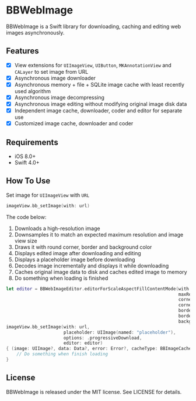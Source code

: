 # BBWebImage

BBWebImage is a Swift library for downloading, caching and editing web images asynchronously.

## Features

- [x] View extensions for `UIImageView`, `UIButton`, `MKAnnotationView` and `CALayer` to set image from URL
- [x] Asynchronous image downloader
- [x] Asynchronous memory + file + SQLite image cache with least recently used algorithm
- [x] Asynchronous image decompressing
- [x] Asynchronous image editing without modifying original image disk data
- [x] Independent image cache, downloader, coder and editor for separate use
- [x] Customized image cache, downloader and coder

## Requirements

- iOS 8.0+
- Swift 4.0+

## How To Use

Set image for `UIImageView` with `URL`

```swift
imageView.bb_setImage(with: url)
```

The code below:

1. Downloads a high-resolution image
2. Downsamples it to match an expected maximum resolution and image view size
3. Draws it with round corner, border and background color
4. Displays edited image after downloading and editing
5. Displays a placeholder image before downloading
6. Decodes image incrementally and displays it while downloading
7. Caches original image data to disk and caches edited image to memory
8. Do something when loading is finished

```swift
let editor = BBWebImageEditor.editorForScaleAspectFillContentMode(with: imageView.frame.size,
                                                                  maxResolution: 1024 * 1024,
                                                                  corner: .allCorners,
                                                                  cornerRadius: 5,
                                                                  borderWidth: 1,
                                                                  borderColor: .yellow,
                                                                  backgroundColor: .gray)
imageView.bb_setImage(with: url,
                      placeholder: UIImage(named: "placeholder"),
                      options: .progressiveDownload,
                      editor: editor)
{ (image: UIImage?, data: Data?, error: Error?, cacheType: BBImageCacheType) in
    // Do something when finish loading
}
```

## License

BBWebImage is released under the MIT license. See LICENSE for details.

